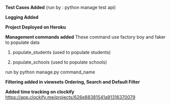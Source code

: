 **Test Cases Added**
 (run by : python manage test api)

**Logging Added**

**Project Deployed on Heroku**

**Management commands added**
   These command use factory boy and faker to populate data
  1. populate_students (used to populate students)

  2. populate_schools (used to populate schools)

  run by python manage.py command_name

**Filtering added in viewsets Ordering, Search and Default Filter**

**Added time tracking on clockify**
    https://app.clockify.me/projects/626e88381541a91316370079
